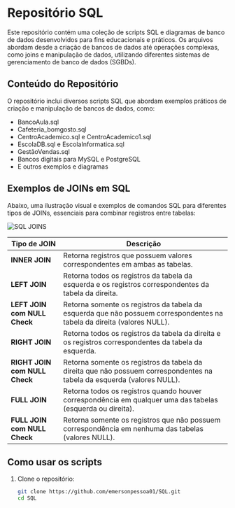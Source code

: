 # Repositório SQL

Este repositório contém uma coleção de scripts SQL e diagramas de banco de dados desenvolvidos para fins educacionais e práticos. Os arquivos abordam desde a criação de bancos de dados até operações complexas, como joins e manipulação de dados, utilizando diferentes sistemas de gerenciamento de banco de dados (SGBDs).

## Conteúdo do Repositório

O repositório inclui diversos scripts SQL que abordam exemplos práticos de criação e manipulação de bancos de dados, como:

- BancoAula.sql
- Cafeteria_bomgosto.sql
- CentroAcademico.sql e CentroAcademico1.sql
- EscolaDB.sql e EscolaInformatica.sql
- GestãoVendas.sql
- Bancos digitais para MySQL e PostgreSQL
- E outros exemplos e diagramas

## Exemplos de JOINs em SQL

Abaixo, uma ilustração visual e exemplos de comandos SQL para diferentes tipos de JOINs, essenciais para combinar registros entre tabelas:

![SQL JOINS](./SQL-JOIN.gif)

| Tipo de JOIN               | Descrição                                                                                         |
|---------------------------|-------------------------------------------------------------------------------------------------|
| **INNER JOIN**             | Retorna registros que possuem valores correspondentes em ambas as tabelas.                      |
| **LEFT JOIN**              | Retorna todos os registros da tabela da esquerda e os registros correspondentes da tabela da direita. |
| **LEFT JOIN com NULL Check** | Retorna somente os registros da tabela da esquerda que não possuem correspondentes na tabela da direita (valores NULL). |
| **RIGHT JOIN**             | Retorna todos os registros da tabela da direita e os registros correspondentes da tabela da esquerda. |
| **RIGHT JOIN com NULL Check**| Retorna somente os registros da tabela da direita que não possuem correspondentes na tabela da esquerda (valores NULL). |
| **FULL JOIN**              | Retorna todos os registros quando houver correspondência em qualquer uma das tabelas (esquerda ou direita). |
| **FULL JOIN com NULL Check** | Retorna somente os registros que não possuem correspondência em nenhuma das tabelas (valores NULL). |

## Como usar os scripts

1. Clone o repositório:

   ```bash
   git clone https://github.com/emersonpessoa01/SQL.git
   cd SQL

